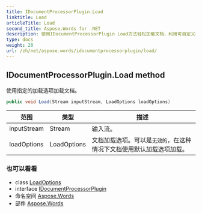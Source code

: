 ```yaml
---
title: IDocumentProcessorPlugin.Load
linktitle: Load
articleTitle: Load
second_title: Aspose.Words for .NET
description: 使用IDocumentProcessorPlugin Load方法轻松加载文档，利用可自定义的选项实现高效的文档管理和处理。
type: docs
weight: 20
url: /zh/net/aspose.words/idocumentprocessorplugin/load/
---
```

## IDocumentProcessorPlugin.Load method

使用指定的加载选项加载文档。

```csharp
public void Load(Stream inputStream, LoadOptions loadOptions)
```

| 范围 | 类型 | 描述 |
| --- | --- | --- |
| inputStream | Stream | 输入流。 |
| loadOptions | LoadOptions | 文档加载选项。可以是`无效的`，在这种情况下文档使用默认加载选项加载。 |

### 也可以看看

* class [LoadOptions](../../../aspose.words.loading/loadoptions/)
* interface [IDocumentProcessorPlugin](../)
* 命名空间 [Aspose.Words](../../../aspose.words/)
* 部件 [Aspose.Words](../../../)
